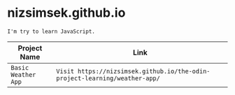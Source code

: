 # nizsimsek.github.io

`I'm try to learn JavaScript.`

| Project Name | Link |
|----|---|
| `Basic Weather App` | `Visit https://nizsimsek.github.io/the-odin-project-learning/weather-app/` |
